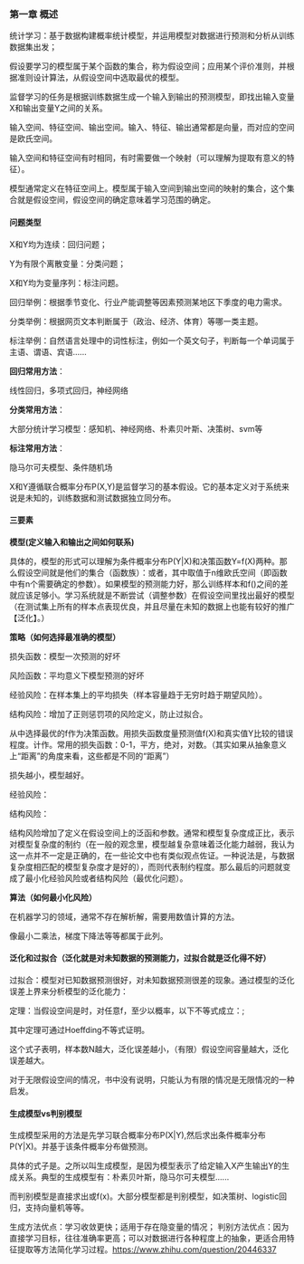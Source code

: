 ### 第一章 概述

统计学习：基于数据构建概率统计模型，并运用模型对数据进行预测和分析从训练数据集出发；

假设要学习的模型属于某个函数的集合，称为假设空间；应用某个评价准则，并根据准则设计算法，从假设空间中选取最优的模型。

监督学习的任务是根据训练数据生成一个输入到输出的预测模型，即找出输入变量X和输出变量Y之间的关系。

输入空间、特征空间、输出空间。输入、特征、输出通常都是向量，而对应的空间是欧氏空间。

输入空间和特征空间有时相同，有时需要做一个映射（可以理解为提取有意义的特征）。

模型通常定义在特征空间上。模型属于输入空间到输出空间的映射的集合，这个集合就是假设空间，假设空间的确定意味着学习范围的确定。

#### 问题类型

X和Y均为连续：回归问题；

Y为有限个离散变量：分类问题；

X和Y均为变量序列：标注问题。

回归举例：根据季节变化、行业产能调整等因素预测某地区下季度的电力需求。

分类举例：根据网页文本判断属于（政治、经济、体育）等哪一类主题。

标注举例：自然语言处理中的词性标注，例如一个英文句子，判断每一个单词属于主语、谓语、宾语......

**回归常用方法**：

线性回归，多项式回归，神经网络

**分类常用方法**：

大部分统计学习模型：感知机、神经网络、朴素贝叶斯、决策树、svm等

**标注常用方法**：

隐马尔可夫模型、条件随机场

X和Y遵循联合概率分布P(X,Y)是监督学习的基本假设。它的基本定义对于系统来说是未知的，训练数据和测试数据独立同分布。


#### 三要素

**模型(定义输入和输出之间如何联系)**

具体的，模型的形式可以理解为条件概率分布P(Y|X)和决策函数Y=f(X)两种。那么假设空间就是他们的集合（函数族）：或者，其中取值于n维欧氏空间（即函数中有n个需要确定的参数）。如果模型的预测能力好，那么训练样本和f()之间的差就应该足够小。学习系统就是不断尝试（调整参数）在假设空间里找出最好的模型（在测试集上所有的样本点表现优良，并且尽量在未知的数据上也能有较好的推广【泛化】。）

**策略（如何选择最准确的模型）**

损失函数：模型一次预测的好坏

风险函数：平均意义下模型预测的好坏

经验风险：在样本集上的平均损失（样本容量趋于无穷时趋于期望风险）。

结构风险：增加了正则惩罚项的风险定义，防止过拟合。

从中选择最优的f作为决策函数。用损失函数度量预测值f(X)和真实值Y比较的错误程度。计作。常用的损失函数：0-1，平方，绝对，对数。（其实如果从抽象意义上“距离”的角度来看，这些都是不同的“距离”）

损失越小，模型越好。

经验风险：

结构风险：

结构风险增加了定义在假设空间上的泛函和参数。通常和模型复杂度成正比，表示对模型复杂度的制约（在一般的观念里，模型越复杂意味着泛化能力越弱，我认为这一点并不一定是正确的，在一些论文中也有类似观点佐证。一种说法是，与数据复杂度相匹配的模型复杂度才是好的），而则代表制约程度。那么最后的问题就变成了最小化经验风险或者结构风险（最优化问题）。

**算法（如何最小化风险）**

在机器学习的领域，通常不存在解析解，需要用数值计算的方法。

像最小二乘法，梯度下降法等等都属于此列。



#### 泛化和过拟合（泛化就是对未知数据的预测能力，过拟合就是泛化得不好）

过拟合：模型对已知数据预测很好，对未知数据预测很差的现象。通过模型的泛化误差上界来分析模型的泛化能力：

定理：当假设空间是时，对任意f，至少以概率，以下不等式成立：;

其中定理可通过Hoeffding不等式证明。

这个式子表明，样本数N越大，泛化误差越小，（有限）假设空间容量越大，泛化误差越大。

对于无限假设空间的情况，书中没有说明，只能认为有限的情况是无限情况的一种启发。



#### 生成模型vs判别模型

生成模型采用的方法是先学习联合概率分布P(X|Y),然后求出条件概率分布P(Y|X)。并基于该条件概率分布做预测。

具体的式子是。之所以叫生成模型，是因为模型表示了给定输入X产生输出Y的生成关系。典型的生成模型有：朴素贝叶斯，隐马尔可夫模型......

而判别模型是直接求出或f(x)。大部分模型都是判别模型，如决策树、logistic回归，支持向量机等等。

生成方法优点：学习收敛更快；适用于存在隐变量的情况；
判别方法优点：因为直接学习目标，往往准确率更高；可以对数据进行各种程度上的抽象，更适合用特征提取等方法简化学习过程。https://www.zhihu.com/question/20446337